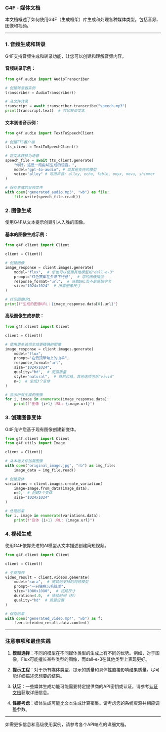### G4F - 媒体文档

本文档概述了如何使用G4F（生成框架）库生成和处理各种媒体类型，包括音频、图像和视频。

---

### 1. **音频生成和转录**

G4F支持音频生成和转录功能，让您可以创建和理解音频内容。

#### 音频转录示例：

```python
from g4f.audio import AudioTranscriber

# 创建转录器实例
transcriber = AudioTranscriber()

# 从文件转录
transcript = await transcriber.transcribe("speech.mp3")
print(transcript.text)  # 打印转录文本
```

#### 文本到语音示例：

```python
from g4f.audio import TextToSpeechClient

# 创建TTS客户端
tts_client = TextToSpeechClient()

# 将文本转换为语音
speech_file = await tts_client.generate(
    "你好，这是一段由AI生成的语音。",
    model="gpt-4o-audio", # 或其他支持的模型
    voice="alloy" # 可用声音: alloy, echo, fable, onyx, nova, shimmer
)

# 保存生成的音频文件
with open("generated_audio.mp3", "wb") as file:
    file.write(speech_file.read())
```

### 2. **图像生成**

使用G4F从文本提示创建引人入胜的图像。

#### 基本的图像生成示例：

```python
from g4f.client import Client

client = Client()

# 创建图像
image_response = client.images.generate(
    model="flux",  # 您也可以使用其他模型如"dall-e-3"
    prompt="红色赛车在夕阳下行驶",  # 您的图像描述
    response_format="url",  # 获取URL而不是原始字节
    size="1024x1024"  # 所需图像尺寸
)

# 打印图像URL
print(f"生成的图像URL：{image_response.data[0].url}")
```

#### 高级图像生成参数：

```python
from g4f.client import Client

client = Client()

# 使用更多选项生成更精确的图像
image_response = client.images.generate(
    model="flux",
    prompt="在云顶草甸上的山羊",
    response_format="url",
    size="1024x1024",
    quality="hd",  # 更高质量
    style="natural",  # 自然风格，其他选项包括"vivid"
    n=3  # 生成3个变体
)

# 显示所有生成的图像
for i, image in enumerate(image_response.data):
    print(f"图像 {i+1} URL: {image.url}")
```

### 3. **创建图像变体**

G4F允许您基于现有图像创建新变体。

```python
from g4f.client import Client
from g4f.utils import Image

client = Client()

# 从本地文件加载图像
with open("original_image.jpg", "rb") as img_file:
    image_data = img_file.read()

# 创建变体
variations = client.images.create_variation(
    image=Image.from_data(image_data),
    n=2,  # 创建2个变体
    size="1024x1024"
)

# 处理结果
for i, image in enumerate(variations.data):
    print(f"变体 {i+1} URL: {image.url}")
```

### 4. **视频生成**

使用G4F依靠先进的AI模型从文本描述创建简短视频。

```python
from g4f.client import Client

client = Client()

# 生成视频
video_result = client.videos.generate(
    model="sora",  # 或其他支持的视频模型
    prompt="一只猫在玩毛线球",
    size="1080x1080",  # 视频尺寸
    duration=4.0,  # 持续时间（秒）
    quality="hd"  # 质量设置
)

# 保存结果
with open("generated_video.mp4", "wb") as f:
    f.write(video_result.data.content)
```

---

### 注意事项和最佳实践

1. **模型选择**：不同的模型在不同媒体类型的生成上有不同的优势。例如，对于图像，Flux可能擅长某些类型的图像，而dall-e-3在其他类型上表现更好。

2. **提示工程**：对于所有媒体类型，提示的质量和具体性直接影响结果质量。尽可能详细描述您想要的结果。

3. **认证**：一些媒体生成功能可能需要特定提供商的API密钥或认证。请参考[认证文档](authentication.md)获取详细信息。

4. **性能考虑**：媒体生成可能比文本生成计算密集。请考虑您的系统资源并相应调整参数。

---

如需更多信息和高级使用案例，请参考各个API端点的详细文档。
